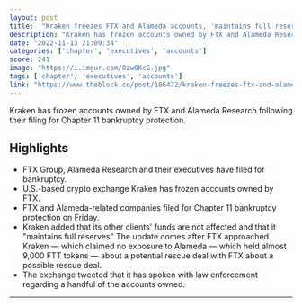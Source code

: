 ```yaml
---
layout: post
title:  "Kraken freezes FTX and Alameda accounts, 'maintains full reserves'"
description: "Kraken has frozen accounts owned by FTX and Alameda Research following their filing for Chapter 11 bankruptcy protection."
date: "2022-11-13 21:09:34"
categories: ['chapter', 'executives', 'accounts']
score: 241
image: "https://i.imgur.com/0zwOKcG.jpg"
tags: ['chapter', 'executives', 'accounts']
link: "https://www.theblock.co/post/186472/kraken-freezes-ftx-and-alameda-accounts-maintains-full-reserves"
---
```


Kraken has frozen accounts owned by FTX and Alameda Research following their filing for Chapter 11 bankruptcy protection.

## Highlights

- FTX Group, Alameda Research and their executives have filed for bankruptcy.
- U.S.-based crypto exchange Kraken has frozen accounts owned by FTX.
- FTX and Alameda-related companies filed for Chapter 11 bankruptcy protection on Friday.
- Kraken added that its other clients' funds are not affected and that it "maintains full reserves" The update comes after FTX approached Kraken — which claimed no exposure to Alameda — which held almost 9,000 FTT tokens — about a potential rescue deal with FTX about a possible rescue deal.
- The exchange tweeted that it has spoken with law enforcement regarding a handful of the accounts owned.

---
